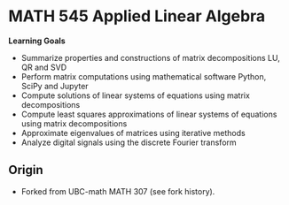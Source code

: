# MATH 545 Applied Linear Algebra

**Learning Goals**

* Summarize properties and constructions of matrix decompositions LU, QR and SVD
* Perform matrix computations using mathematical software Python, SciPy and Jupyter
* Compute solutions of linear systems of equations using matrix decompositions
* Compute least squares approximations of linear systems of equations using matrix decompositions
* Approximate eigenvalues of matrices using iterative methods
* Analyze digital signals using the discrete Fourier transform


## Origin

* Forked from UBC-math MATH 307 (see fork history).
